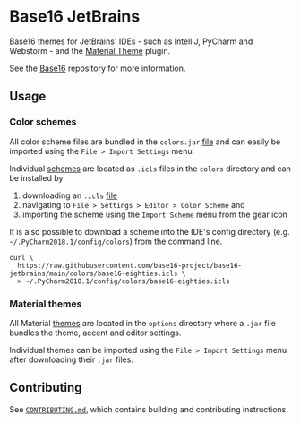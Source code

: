 # Base16 JetBrains

Base16 themes for JetBrains' IDEs - such as IntelliJ, PyCharm and
Webstorm - and the [Material Theme][1] plugin.

See the [Base16][2] repository for more information.

## Usage

### Color schemes

All color scheme files are bundled in the `colors.jar` [file][3] and can
easily be imported using the `File > Import Settings` menu.

Individual [schemes][4] are located as `.icls` files in the `colors`
directory and can be installed by

1. downloading an `.icls` [file][4]
2. navigating to `File > Settings > Editor > Color Scheme` and
3. importing the scheme using the `Import Scheme` menu from the gear
   icon

It is also possible to download a scheme into the IDE's config directory
(e.g. `~/.PyCharm2018.1/config/colors`) from the command line.

```shell
curl \
  https://raw.githubusercontent.com/base16-project/base16-jetbrains/main/colors/base16-eighties.icls \
  > ~/.PyCharm2018.1/config/colors/base16-eighties.icls
```

### Material themes

All Material [themes][5] are located in the `options` directory where a
`.jar` file bundles the theme, accent and editor settings.

Individual themes can be imported using the `File > Import Settings`
menu after downloading their `.jar` files.

## Contributing

See [`CONTRIBUTING.md`][9], which contains building and contributing
instructions.

[1]: https://github.com/ChrisRM/material-theme-jetbrains
[2]: https://github.com/base16-project/home
[3]: colors.jar?raw=true
[4]: colors
[5]: options
[6]: https://github.com/base16-project/home#builder-repositories
[7]: .github/workflows/update.yml
[8]: https://github.com/obahareth/base16-builder-ruby
[9]: CONTRIBUTING.md
